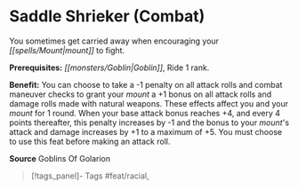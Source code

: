 ﻿---
cssclass: [feats]

---
# Saddle Shrieker (Combat)

You sometimes get carried away when encouraging your _[[spells/Mount|mount]]_ to fight.

**Prerequisites:** _[[monsters/Goblin|Goblin]]_, Ride 1 rank.

**Benefit:** You can choose to take a -1 penalty on all attack rolls and combat maneuver checks to grant your _mount_ a +1 bonus on all attack rolls and damage rolls made with natural weapons. These effects affect you and your _mount_ for 1 round. When your base attack bonus reaches +4, and every 4 points thereafter, this penalty increases by -1 and the bonus to your _mount_'s attack and damage increases by +1 to a maximum of +5. You must choose to use this feat before making an attack roll.

**Source** Goblins Of Golarion
>[!tags_panel]- Tags
> #feat/racial, 
